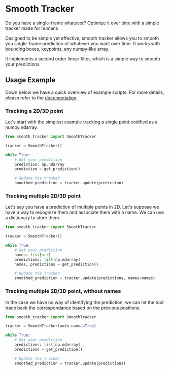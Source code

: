 # Smooth Tracker
Do you have a single-frame whatever? Optimize it over time with a simple tracker made for humans

Designed to be simple yet effective, smooth tracker allows you to smooth you single-frame prediction of whatever you want over time. It works with bounding boxes, keypoints, any numpy-like array.

It implements a second order linear filter, which is a simple way to smooth your predictions.

## Usage Example

Down below we have a quick overview of example scripts. For more details, please refer to the [documentation](https://smooth-tracker.readthedocs.io/en/latest/).

### Tracking a 2D/3D point

Let's start with the simplest example tracking a single point codified as a numpy.ndarray.


```python
from smooth_tracker import SmoothTracker

tracker = SmoothTracker()

while True:
    # Get your prediction
    prediction: np.ndarray
    prediction = get_prediction()  

    # Update the tracker
    smoothed_prediction = tracker.update(prediction)

```

### Tracking multiple 2D/3D point

Let's say you have a prediction of multiple points in 2D. Let's suppose we have a way to recognize them and associate them with a name. We can use a dictionary to store them.


```python
from smooth_tracker import SmoothTracker

tracker = SmoothTracker()

while True:
    # Get your prediction
    names: list[str] 
    predictions: list[np.ndarray]
    names, predictions = get_prediction()

    # Update the tracker
    smoothed_prediction = tracker.update(predictions, names=names)

```

### Tracking multiple 2D/3D point, without names

In the case we have no way of identifying the prediction, we can let the tool trace back the correspondance based on the previous positions.

```python
from smooth_tracker import SmoothTracker

tracker = SmoothTracker(auto_names=True)

while True:
    # Get your prediction
    predictions: list[np.ndarray]
    predictions = get_prediction()

    # Update the tracker
    smoothed_prediction = tracker.update(predictions)

```